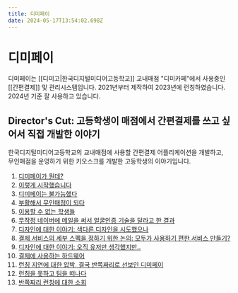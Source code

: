 ```yaml
---
title: 디미페이
date: 2024-05-17T13:54:02.698Z
---
```


# 디미페이

디미페이는 [[디미고|한국디지털미디어고등학교]] 교내매점 "디미카페"에서 사용중인 [[간편결제]] 및 관리시스템입니다. 2021년부터 제작하여 2023년에 런칭하였습니다. 2024년 기준 잘 사용하고 있습니다.

## Director's Cut: 고등학생이 매점에서 간편결제를 쓰고 싶어서 직접 개발한 이야기

한국디지털미디어고등학교의 교내매점에 사용할 간편결제 어플리케이션을 개발하고, 무인매점을 운영하기 위한 키오스크를 개발한 고등학생의 이야기입니다.

1. [디미페이가 뭔데?](dimipay-opening)
1. [이렇게 시작했습니다](dimipay-beginning)
1. [디미페이는 불가능했다](dimipay-impossible)
1. [부활해서 무인매점이 되다](dimipay-cashierless)
1. [이용할 수 없는 학생들](dimipay-minor-background)
1. [무작정 네이버에 메일을 써서 얼굴인증 기술을 달라고 한 결과](dimipay-facesign)
1. [디자인에 대한 이야기: 색다른 디자인을 시도했으나](dimipay-ui-concept)
1. [결제 서비스의 세부 스펙을 정하기 위한 논의: 모두가 사용하기 편한 서비스 만들기?](dimipay-specification)
1. [디자인에 대한 이야기: 오직 유저만 생각했지만..](dimipay-ui)
1. [결제에 사용하는 하드웨어](dimipay-hardware)
1. [런칭 지연에 대한 압박, 결국 반쪽짜리로 선보인 디미페이](dimipay-service-without-card)
1. [런칭을 못하고 팀을 떠나다](dimipay-leave-before-launch)
1. [반쪽짜리 런칭에 대한 소회](dimipay-not-perfect-launch)
